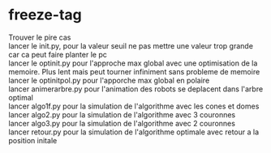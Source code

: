 # freeze-tag
Trouver le pire cas  
lancer le init.py, pour la valeur seuil ne pas mettre une valeur trop grande car ca peut faire planter le pc  
lancer le optinit.py pour l'approche max global avec une optimisation de la memoire. Plus lent mais peut tourner infiniment sans probleme de memoire  
lancer le optinitpol.py pour l'apporche max global en polaire  
lancer animerarbre.py pour l'animation des robots se deplacent dans l'arbre optimal   
lancer algo1f.py pour la simulation de l'algorithme avec les cones et domes  
lancer algo2.py pour la simulation de l'algorithme avec 3 couronnes  
lancer algo3.py pour la simulation de l'algorithme avec 2 couronnes  
lancer retour.py pour la simulation de l'algorithme optimale avec retour a la position initale  
